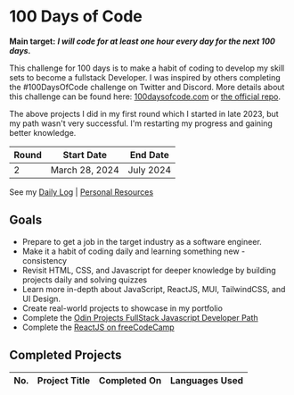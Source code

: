 
# 100 Days of Code

**Main target:** ***I will code for at least one hour every day for the next 100 days.***

This challenge for 100 days is to make a habit of coding to develop my skill sets to become a fullstack Developer. I was inspired by others completing the #100DaysOfCode challenge on Twitter and Discord. More details about this challenge can be found here: [100daysofcode.com](http://100daysofcode.com/ "100daysofcode.com") or [the official repo](https://github.com/Kallaway/100-days-of-code "the official repo").

The above projects I did in my first round which I started in late 2023, but my path wasn't very successful. I'm restarting my progress and gaining better knowledge.

|Round |  Start Date | End Date |
| ------------ | ------------ | ------------ |
| 2 | March 28, 2024 | July 2024|

See my [Daily Log](https://github.com/0tieno/100DayOfCode/blob/main/dailyLog.md) | [Personal Resources]()

## Goals
- Prepare to get a job in the target industry as a software engineer.
- Make it a habit of coding daily and learning something new - consistency
- Revisit HTML, CSS, and Javascript for deeper knowledge by building projects daily and solving quizzes
- Learn more in-depth about JavaScript, ReactJS, MUI, TailwindCSS, and UI Design.
- Create real-world projects to showcase in my portfolio
- Complete the [Odin Projects FullStack Javascript Developer Path](https://www.theodinproject.com/paths/full-stack-javascript)
- Complete the [ReactJS on freeCodeCamp](https://www.freecodecamp.org/learn/front-end-development-libraries/#react)

## Completed Projects

| No.  |  Project Title  |  Completed On | Languages Used
| :------------: | ------------ | :------------: | :------------: |


